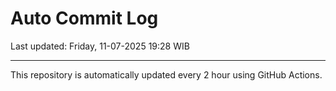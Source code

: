# Auto Commit Log

Last updated: Friday, 11-07-2025 19:28 WIB

---

This repository is automatically updated every 2 hour using GitHub Actions.
